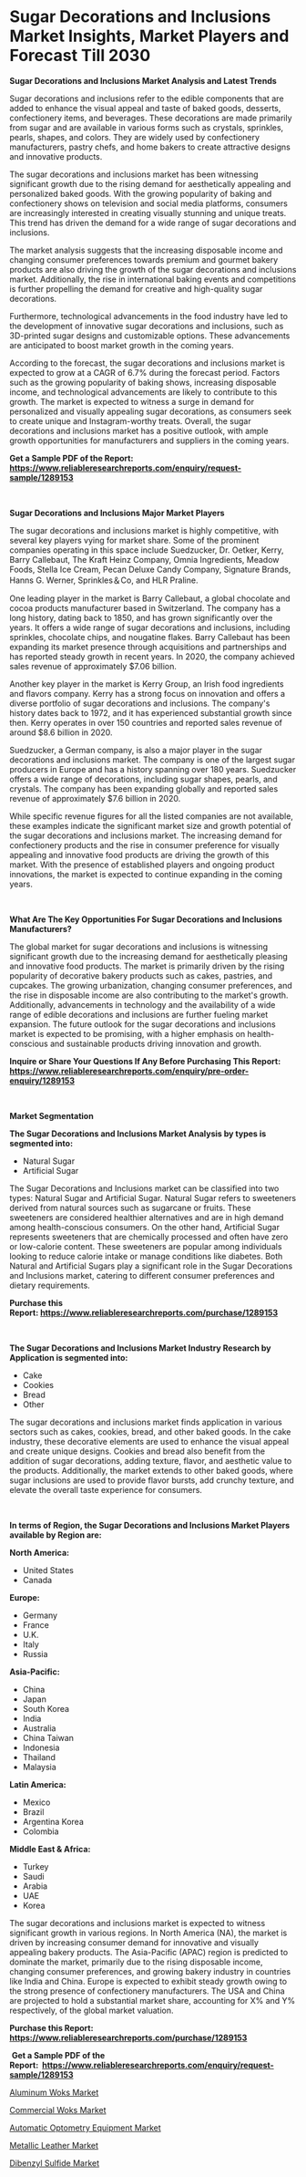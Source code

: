 <p><h1>Sugar Decorations and Inclusions Market Insights, Market Players and Forecast Till 2030</h1></p><p><strong>Sugar Decorations and Inclusions Market Analysis and Latest Trends</strong></p>
<p><p>Sugar decorations and inclusions refer to the edible components that are added to enhance the visual appeal and taste of baked goods, desserts, confectionery items, and beverages. These decorations are made primarily from sugar and are available in various forms such as crystals, sprinkles, pearls, shapes, and colors. They are widely used by confectionery manufacturers, pastry chefs, and home bakers to create attractive designs and innovative products.</p><p>The sugar decorations and inclusions market has been witnessing significant growth due to the rising demand for aesthetically appealing and personalized baked goods. With the growing popularity of baking and confectionery shows on television and social media platforms, consumers are increasingly interested in creating visually stunning and unique treats. This trend has driven the demand for a wide range of sugar decorations and inclusions.</p><p>The market analysis suggests that the increasing disposable income and changing consumer preferences towards premium and gourmet bakery products are also driving the growth of the sugar decorations and inclusions market. Additionally, the rise in international baking events and competitions is further propelling the demand for creative and high-quality sugar decorations.</p><p>Furthermore, technological advancements in the food industry have led to the development of innovative sugar decorations and inclusions, such as 3D-printed sugar designs and customizable options. These advancements are anticipated to boost market growth in the coming years.</p><p>According to the forecast, the sugar decorations and inclusions market is expected to grow at a CAGR of 6.7% during the forecast period. Factors such as the growing popularity of baking shows, increasing disposable income, and technological advancements are likely to contribute to this growth. The market is expected to witness a surge in demand for personalized and visually appealing sugar decorations, as consumers seek to create unique and Instagram-worthy treats. Overall, the sugar decorations and inclusions market has a positive outlook, with ample growth opportunities for manufacturers and suppliers in the coming years.</p></p>
<p><strong>Get a Sample PDF of the Report:&nbsp; <a href="https://www.reliableresearchreports.com/enquiry/request-sample/1289153">https://www.reliableresearchreports.com/enquiry/request-sample/1289153</a></strong></p>
<p>&nbsp;</p>
<p><strong>Sugar Decorations and Inclusions Major Market Players</strong></p>
<p><p>The sugar decorations and inclusions market is highly competitive, with several key players vying for market share. Some of the prominent companies operating in this space include Suedzucker, Dr. Oetker, Kerry, Barry Callebaut, The Kraft Heinz Company, Omnia Ingredients, Meadow Foods, Stella Ice Cream, Pecan Deluxe Candy Company, Signature Brands, Hanns G. Werner, Sprinkles＆Co, and HLR Praline.</p><p>One leading player in the market is Barry Callebaut, a global chocolate and cocoa products manufacturer based in Switzerland. The company has a long history, dating back to 1850, and has grown significantly over the years. It offers a wide range of sugar decorations and inclusions, including sprinkles, chocolate chips, and nougatine flakes. Barry Callebaut has been expanding its market presence through acquisitions and partnerships and has reported steady growth in recent years. In 2020, the company achieved sales revenue of approximately $7.06 billion.</p><p>Another key player in the market is Kerry Group, an Irish food ingredients and flavors company. Kerry has a strong focus on innovation and offers a diverse portfolio of sugar decorations and inclusions. The company's history dates back to 1972, and it has experienced substantial growth since then. Kerry operates in over 150 countries and reported sales revenue of around $8.6 billion in 2020.</p><p>Suedzucker, a German company, is also a major player in the sugar decorations and inclusions market. The company is one of the largest sugar producers in Europe and has a history spanning over 180 years. Suedzucker offers a wide range of decorations, including sugar shapes, pearls, and crystals. The company has been expanding globally and reported sales revenue of approximately $7.6 billion in 2020.</p><p>While specific revenue figures for all the listed companies are not available, these examples indicate the significant market size and growth potential of the sugar decorations and inclusions market. The increasing demand for confectionery products and the rise in consumer preference for visually appealing and innovative food products are driving the growth of this market. With the presence of established players and ongoing product innovations, the market is expected to continue expanding in the coming years.</p></p>
<p>&nbsp;</p>
<p><strong>What Are The Key Opportunities For Sugar Decorations and Inclusions Manufacturers?</strong></p>
<p><p>The global market for sugar decorations and inclusions is witnessing significant growth due to the increasing demand for aesthetically pleasing and innovative food products. The market is primarily driven by the rising popularity of decorative bakery products such as cakes, pastries, and cupcakes. The growing urbanization, changing consumer preferences, and the rise in disposable income are also contributing to the market's growth. Additionally, advancements in technology and the availability of a wide range of edible decorations and inclusions are further fueling market expansion. The future outlook for the sugar decorations and inclusions market is expected to be promising, with a higher emphasis on health-conscious and sustainable products driving innovation and growth.</p></p>
<p><strong>Inquire or Share Your Questions If Any Before Purchasing This Report: <a href="https://www.reliableresearchreports.com/enquiry/pre-order-enquiry/1289153">https://www.reliableresearchreports.com/enquiry/pre-order-enquiry/1289153</a></strong></p>
<p>&nbsp;</p>
<p><strong>Market Segmentation</strong></p>
<p><strong>The Sugar Decorations and Inclusions Market Analysis by types is segmented into:</strong></p>
<p><ul><li>Natural Sugar</li><li>Artificial Sugar</li></ul></p>
<p><p>The Sugar Decorations and Inclusions market can be classified into two types: Natural Sugar and Artificial Sugar. Natural Sugar refers to sweeteners derived from natural sources such as sugarcane or fruits. These sweeteners are considered healthier alternatives and are in high demand among health-conscious consumers. On the other hand, Artificial Sugar represents sweeteners that are chemically processed and often have zero or low-calorie content. These sweeteners are popular among individuals looking to reduce calorie intake or manage conditions like diabetes. Both Natural and Artificial Sugars play a significant role in the Sugar Decorations and Inclusions market, catering to different consumer preferences and dietary requirements.</p></p>
<p><strong>Purchase this Report:&nbsp;<a href="https://www.reliableresearchreports.com/purchase/1289153">https://www.reliableresearchreports.com/purchase/1289153</a></strong></p>
<p>&nbsp;</p>
<p><strong>The Sugar Decorations and Inclusions Market Industry Research by Application is segmented into:</strong></p>
<p><ul><li>Cake</li><li>Cookies</li><li>Bread</li><li>Other</li></ul></p>
<p><p>The sugar decorations and inclusions market finds application in various sectors such as cakes, cookies, bread, and other baked goods. In the cake industry, these decorative elements are used to enhance the visual appeal and create unique designs. Cookies and bread also benefit from the addition of sugar decorations, adding texture, flavor, and aesthetic value to the products. Additionally, the market extends to other baked goods, where sugar inclusions are used to provide flavor bursts, add crunchy texture, and elevate the overall taste experience for consumers.</p></p>
<p>&nbsp;</p>
<p><strong>In terms of Region, the Sugar Decorations and Inclusions Market Players available by Region are:</strong></p>
<p>
    <p> <strong> North America: </strong>
        <ul>
            <li>United States</li>
            <li>Canada</li>
        </ul>
        </p> 
    <p> <strong> Europe: </strong>
        <ul>
            <li>Germany</li>
            <li>France</li>
            <li>U.K.</li>
            <li>Italy</li>
            <li>Russia</li>
        </ul>
        </p> 
    <p> <strong> Asia-Pacific: </strong>
        <ul>
            <li>China</li>
            <li>Japan</li>
            <li>South Korea</li>
            <li>India</li>
            <li>Australia</li>
            <li>China Taiwan</li>
            <li>Indonesia</li>
            <li>Thailand</li>
            <li>Malaysia</li>
        </ul>
        </p> 
    <p> <strong> Latin America: </strong>
        <ul>
            <li>Mexico</li>
            <li>Brazil</li>
            <li>Argentina Korea</li>
            <li>Colombia</li>
        </ul>
        </p> 
    <p> <strong> Middle East & Africa: </strong>
        <ul>
            <li>Turkey</li>
            <li>Saudi</li>
            <li>Arabia</li>
            <li>UAE</li>
            <li>Korea</li>
        </ul>
    </p>
    </p>
<p><p>The sugar decorations and inclusions market is expected to witness significant growth in various regions. In North America (NA), the market is driven by increasing consumer demand for innovative and visually appealing bakery products. The Asia-Pacific (APAC) region is predicted to dominate the market, primarily due to the rising disposable income, changing consumer preferences, and growing bakery industry in countries like India and China. Europe is expected to exhibit steady growth owing to the strong presence of confectionery manufacturers. The USA and China are projected to hold a substantial market share, accounting for X% and Y% respectively, of the global market valuation.</p></p>
<p><strong>Purchase this Report: <a href="https://www.reliableresearchreports.com/purchase/1289153">https://www.reliableresearchreports.com/purchase/1289153</a></strong></p>
<p>&nbsp;<strong>Get a Sample PDF of the Report:&nbsp;&nbsp;<a href="https://www.reliableresearchreports.com/enquiry/request-sample/1289153">https://www.reliableresearchreports.com/enquiry/request-sample/1289153</a></strong></p>
<p><strong></strong></p>
<p><p><a href="https://www.linkedin.com/pulse/aluminum-woks-market-size-share-amp-trends-analysis-report-application-o1vie/">Aluminum Woks Market</a></p><p><a href="https://www.linkedin.com/pulse/commercial-woks-market-research-report-provides-thorough-fxrve/">Commercial Woks Market</a></p><p><a href="https://github.com/pizolina/Market-Research-Report-List-1/blob/main/automatic-optometry-equipment-market.md">Automatic Optometry Equipment Market</a></p><p><a href="https://medium.com/@yashreports27/metallic-leather-market-report-reveals-the-latest-trends-and-growth-opportunities-of-this-market-231d62ea3afb">Metallic Leather Market</a></p><p><a href="https://medium.com/@shiv151299/dibenzyl-sulfide-nbsp-market-focuses-on-market-share-size-and-projected-forecast-till-2030-695be56dabb9">Dibenzyl Sulfide Market</a></p></p>